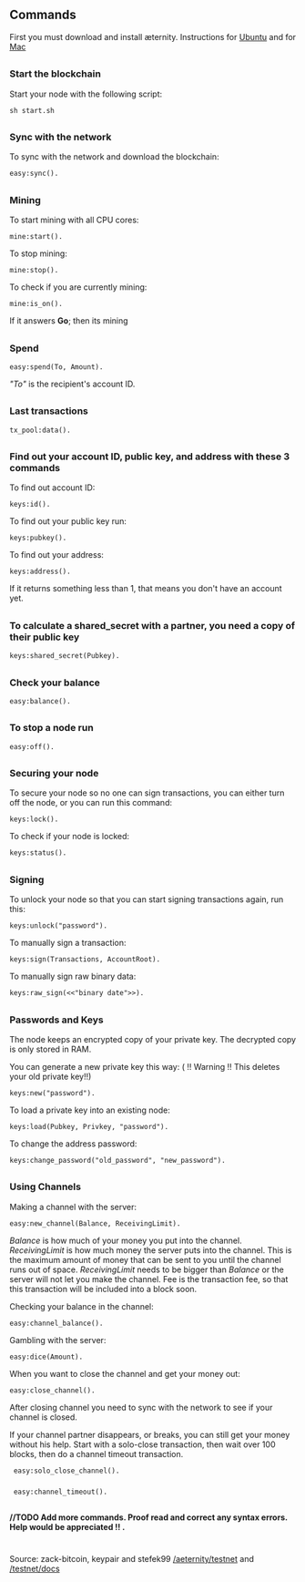 ## Commands

First you must download and install æternity. Instructions for [Ubuntu](Troubleshooting#for-ubuntu) and for [Mac](Troubleshooting#for-mac)  
## 
### Start the blockchain
Start your node with the following script:
```
sh start.sh
```
## 

### Sync with the network
To sync with the network and download the blockchain:
```
easy:sync().
```
## 
### Mining
To start mining with all CPU cores:
```
mine:start().
```
To stop mining:
```
mine:stop().
```
To check if you are currently mining:
```
mine:is_on().
```
If it answers **Go**; then its mining
## 
### Spend
```
easy:spend(To, Amount).
```
_"To"_ is the recipient's account ID.
## 
### Last transactions
```
tx_pool:data().
```
## 
### Find out your account ID, public key, and address with these 3 commands
To find out account ID:
```
keys:id().
```
To find out your public key run:
```
keys:pubkey().
```
To find out your address:
```
keys:address().
```
If it returns something less than 1, that means you don't have an account yet.
## 
### To calculate a shared_secret with a partner, you need a copy of their public key
```
keys:shared_secret(Pubkey).
```
## 
### Check your balance
```
easy:balance().
```
## 
### To stop a node run
```
easy:off().
```
## 
### Securing your node

To secure your node so no one can sign transactions, you can either turn off the node, or you can run this command:
```
keys:lock().
```
To check if your node is locked:
```
keys:status().
```
## 
### Signing

To unlock your node so that you can start signing transactions again, run this:
```
keys:unlock("password").
```
To manually sign a transaction:
```
keys:sign(Transactions, AccountRoot).
```
To manually sign raw binary data:
```
keys:raw_sign(<<"binary date">>).
```
## 
### Passwords and Keys

The node keeps an encrypted copy of your private key. The decrypted copy is only stored in RAM.                        

You can generate a new private key this way: ( !! Warning !!  This deletes your old private key!!)
```
keys:new("password").
```
To load a private key into an existing node:
```
keys:load(Pubkey, Privkey, "password").
```

To change the address password:
```
keys:change_password("old_password", "new_password").
```
## 
### Using Channels
Making a channel with the server:
```
easy:new_channel(Balance, ReceivingLimit).
```
 _Balance_ is how much of your money you put into the channel. _ReceivingLimit_ is how much money the server puts into the channel.
  This is the maximum amount of money that can be sent to you until the channel runs out of space. _ReceivingLimit_ needs to be bigger than _Balance_ or the server will not let you make the channel. Fee is the transaction fee, so that this transaction will be included into a block soon.

Checking your balance in the channel:
```
easy:channel_balance().
```
Gambling with the server:
```
easy:dice(Amount).
```

When you want to close the channel and get your money out:
```
easy:close_channel().
```

After closing channel you need to sync with the network to see if your channel is closed.

If your channel partner disappears, or breaks, you can still get your money without his help.  Start with a solo-close transaction, then wait over 100 blocks, then do a channel timeout transaction.
```
 easy:solo_close_channel().
```
### 
```
 easy:channel_timeout().
```
    







## 


## 

 **//TODO  Add more commands. Proof read and correct any syntax errors.   Help would be appreciated !! .**

# 

Source: zack-bitcoin, keypair and stefek99 [/aeternity/testnet](https://github.com/aeternity/testnet/blob/master/README.md) and [/testnet/docs](https://github.com/aeternity/testnet/blob/master/docs/keys.md)



